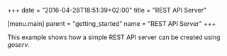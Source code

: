 +++
date = "2016-04-28T18:51:39+02:00"
title = "REST API Server"

[menu.main]
    parent = "getting_started"
    name = "REST API Server"
+++

This example shows how a simple REST API server can be created using *goserv*.
